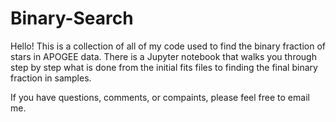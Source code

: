 # Binary-Search
Hello!
This is a collection of all of my code used to find the binary fraction of stars in APOGEE data. There is a Jupyter notebook that walks you through step by step what is done from the initial fits files to finding the final binary fraction in samples. 

If you have questions, comments, or compaints, please feel free to email me.
